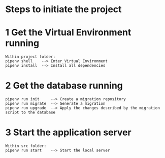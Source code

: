 # Steps to initiate the project
# 1 Get the Virtual Environment running
    Within project folder: 
    pipenv shell    --> Enter Virtual Environment
    pipenv install  --> Install all dependencies

# 2 Get the database running 
 
    pipenv run init     --> Create a migration repository
    pipenv run migrate  --> Generate a migration
    pipenv run upgrade  --> Apply the changes described by the migration script to the database
# 3 Start the application server
    Within src folder:
    pipenv run start    --> Start the local server
